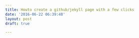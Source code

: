 ```yaml
---
title: Howto create a github/jekyll page with a few clicks
date: '2016-06-22 06:39:48'
layout: post
draft: true

---
```

